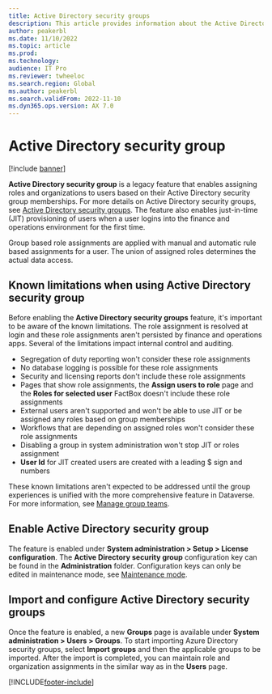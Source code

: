 ```yaml
---
title: Active Directory security groups
description: This article provides information about the Active Directory security groups feature.
author: peakerbl
ms.date: 11/10/2022
ms.topic: article
ms.prod: 
ms.technology: 
audience: IT Pro
ms.reviewer: twheeloc
ms.search.region: Global
ms.author: peakerbl
ms.search.validFrom: 2022-11-10
ms.dyn365.ops.version: AX 7.0
---
```


# Active Directory security group

[!include [banner](../includes/banner.md)]

**Active Directory security group** is a legacy feature that enables assigning roles and organizations to users based on their Active Directory security group memberships. For more details on Active Directory security groups, see [Active Directory security groups](../../windows-server/identity/ad-ds/manage/understand-security-groups.md). The feature also enables just-in-time (JIT) provisioning of users when a user logins into the finance and operations environment for the first time.

Group based role assignments are applied with manual and automatic rule based assignments for a user. The union of assigned roles determines the actual data access.

## Known limitations when using Active Directory security group

Before enabling the **Active Directory security groups** feature, it's important to be aware of the known limitations. The role assignment is resolved at login and these role assignments aren't persisted by finance and operations apps. Several of the limitations impact internal control and auditing.

- Segregation of duty reporting won't consider these role assignments
- No database logging is possible for these role assignments
- Security and licensing reports don't include these role assignments
- Pages that show role assignments, the **Assign users to role** page and the **Roles for selected user** FactBox doesn't include these role assignments
- External users aren't supported and won't be able to use JIT or be assigned any roles based on group memberships
- Workflows that are depending on assigned roles won't consider these role assignments
- Disabling a group in system administration won't stop JIT or roles assignment
- **User Id** for JIT created users are created with a leading $ sign and numbers

These known limitations aren't expected to be addressed until the group experiences is unified with the more comprehensive feature in Dataverse. For more information, see [Manage group teams](../../power-platform/admin/manage-group-teams.md).

## Enable Active Directory security group

The feature is enabled under **System administration > Setup > License configuration**. The **Active Directory security group** configuration key can be found in the **Administration** folder. Configuration keys can only be edited in maintenance mode, see [Maintenance mode](../sysadmin/maintenance-mode.md). 

## Import and configure Active Directory security groups

Once the feature is enabled, a new **Groups** page is available under **System administration > Users > Groups**. To start importing Azure Directory security groups, select **Import groups** and then the applicable groups to be imported. After the import is completed, you can maintain role and organization assignments in the similar way as in the **Users** page.


[!INCLUDE[footer-include](../../../includes/footer-banner.md)]

